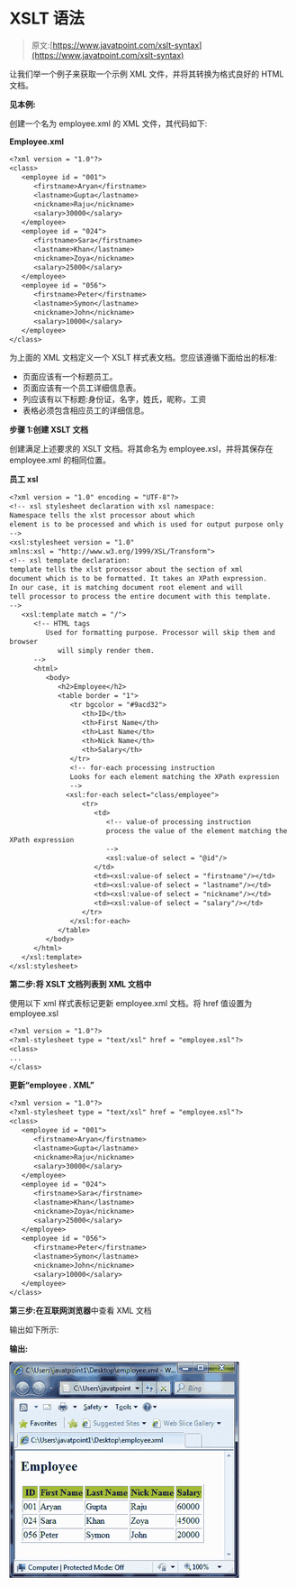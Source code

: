 # XSLT 语法

> 原文:[https://www.javatpoint.com/xslt-syntax](https://www.javatpoint.com/xslt-syntax)

让我们举一个例子来获取一个示例 XML 文件，并将其转换为格式良好的 HTML 文档。

**见本例:**

创建一个名为 employee.xml 的 XML 文件，其代码如下:

**Employee.xml**

```
<?xml version = "1.0"?>
<class> 
   <employee id = "001">
      <firstname>Aryan</firstname> 
      <lastname>Gupta</lastname> 
      <nickname>Raju</nickname> 
      <salary>30000</salary>
   </employee> 
   <employee id = "024"> 
      <firstname>Sara</firstname> 
      <lastname>Khan</lastname> 
      <nickname>Zoya</nickname> 
      <salary>25000</salary>
   </employee> 
   <employee id = "056"> 
      <firstname>Peter</firstname> 
      <lastname>Symon</lastname> 
      <nickname>John</nickname> 
      <salary>10000</salary> 
   </employee> 
</class>

```

为上面的 XML 文档定义一个 XSLT 样式表文档。您应该遵循下面给出的标准:

*   页面应该有一个标题员工。
*   页面应该有一个员工详细信息表。
*   列应该有以下标题:身份证，名字，姓氏，昵称，工资
*   表格必须包含相应员工的详细信息。

**步骤 1:创建 XSLT 文档**

创建满足上述要求的 XSLT 文档。将其命名为 employee.xsl，并将其保存在 employee.xml 的相同位置。

**员工 xsl**

```
<?xml version = "1.0" encoding = "UTF-8"?>
<!-- xsl stylesheet declaration with xsl namespace: 
Namespace tells the xlst processor about which 
element is to be processed and which is used for output purpose only 
--> 
<xsl:stylesheet version = "1.0" 
xmlns:xsl = "http://www.w3.org/1999/XSL/Transform">   
<!-- xsl template declaration:  
template tells the xlst processor about the section of xml 
document which is to be formatted. It takes an XPath expression. 
In our case, it is matching document root element and will 
tell processor to process the entire document with this template. 
--> 
   <xsl:template match = "/"> 
      <!-- HTML tags 
         Used for formatting purpose. Processor will skip them and browser 
            will simply render them. 
      --> 
      <html> 
         <body>
            <h2>Employee</h2> 
            <table border = "1"> 
               <tr bgcolor = "#9acd32"> 
                  <th>ID</th> 
                  <th>First Name</th> 
                  <th>Last Name</th> 
                  <th>Nick Name</th> 
                  <th>Salary</th> 
               </tr> 
               <!-- for-each processing instruction 
               Looks for each element matching the XPath expression 
               --> 
              <xsl:for-each select="class/employee"> 
                  <tr> 
                     <td> 
                        <!-- value-of processing instruction 
                        process the value of the element matching the XPath expression 
                        --> 
                        <xsl:value-of select = "@id"/> 
                     </td> 
                     <td><xsl:value-of select = "firstname"/></td> 
                     <td><xsl:value-of select = "lastname"/></td> 
                     <td><xsl:value-of select = "nickname"/></td> 
                     <td><xsl:value-of select = "salary"/></td>   
                  </tr> 
               </xsl:for-each> 
            </table> 
         </body> 
      </html> 
   </xsl:template>  
</xsl:stylesheet>

```

**第二步:将 XSLT 文档列表到 XML 文档中**

使用以下 xml 样式表标记更新 employee.xml 文档。将 href 值设置为 employee.xsl

```
<?xml version = "1.0"?> 
<?xml-stylesheet type = "text/xsl" href = "employee.xsl"?> 
<class> 
... 
</class>

```

**更新“employee . XML”**

```
<?xml version = "1.0"?>
<?xml-stylesheet type = "text/xsl" href = "employee.xsl"?> 
<class> 
   <employee id = "001">
      <firstname>Aryan</firstname> 
      <lastname>Gupta</lastname> 
      <nickname>Raju</nickname> 
      <salary>30000</salary>
   </employee> 
   <employee id = "024"> 
      <firstname>Sara</firstname> 
      <lastname>Khan</lastname> 
      <nickname>Zoya</nickname> 
      <salary>25000</salary>
   </employee> 
   <employee id = "056"> 
      <firstname>Peter</firstname> 
      <lastname>Symon</lastname> 
      <nickname>John</nickname> 
      <salary>10000</salary> 
   </employee> 
</class>

```

**第三步:在互联网浏览器**中查看 XML 文档

输出如下所示:

**输出:**

![XSLT Syntax 1](img/8021b94786ce5616a486f750fc6f66b6.png)